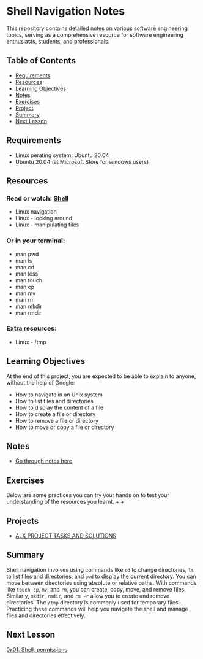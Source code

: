 # Shell Navigation Notes
This repository contains detailed notes on various software engineering topics, serving as a comprehensive resource for software engineering enthusiasts, students, and professionals.

## Table of Contents
+ [Requirements](#requirements)
+ [Resources](#resources)
+ [Learning Objectives](#learning-objectives)
+ [Notes](#Notes)
+ [Exercises](#exercises)
+ [Project](#project)
+ [Summary](#summary)
+ [Next Lesson](#next-lesson)

## Requirements
+ Linux perating system: Ubuntu 20.04
+ Ubuntu 20.04 (at Microsoft Store for windows users)

## Resources
### Read or watch: [Shell](http://linuxcommand.org/index.php)

+ Linux navigation
+ Linux - looking around
+ Linux - manipulating files

### Or in your terminal:
+ man pwd
+ man ls
+ man cd
+ man less
+ man touch
+ man cp
+ man mv
+ man rm
+ man mkdir
+ man rmdir

### Extra resources:
+ Linux - /tmp

## Learning Objectives
At the end of this project, you are expected to be able to explain to anyone, without the help of Google:
+ How to navigate in an Unix system
+ How to list files and directories
+ How to display the content of a file
+ How to create a file or directory
+ How to remove a file or directory
+ How to move or copy a file or directory

## Notes
+ [Go through notes here](./notes.md)

## Exercises
Below are some practices you can try your hands on to test your understanding of the resources you learnt.
+ 
+ 

## Projects
+ [ALX PROJECT TASKS AND SOLUTIONS](./projects.md)

## Summary
Shell navigation involves using commands like `cd` to change directories, `ls` to list files and directories, and `pwd` to display the current directory. You can move between directories using absolute or relative paths. With commands like `touch`, `cp`, `mv`, and `rm`, you can create, copy, move, and remove files. Similarly, `mkdir`, `rmdir`, and `rm -r` allow you to create and remove directories. The `/tmp` directory is commonly used for temporary files. Practicing these commands will help you navigate the shell and manage files and directories effectively.

## Next Lesson
[0x01. Shell, permissions](../)
